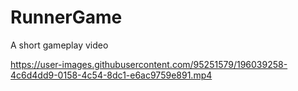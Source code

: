 # RunnerGame
A short gameplay video


https://user-images.githubusercontent.com/95251579/196039258-4c6d4dd9-0158-4c54-8dc1-e6ac9759e891.mp4

